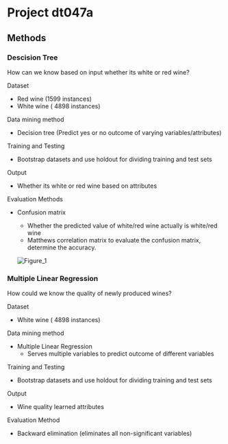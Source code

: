 # Project dt047a

## Methods

### Descision Tree

How can we know based on input whether its white or red wine?

Dataset

- Red wine (1599 instances)
- White wine ( 4898 instances)

Data mining method

- Decision tree (Predict yes or no outcome of varying variables/attributes)

Training and Testing

- Bootstrap datasets and use holdout for dividing training and test sets

Output

- Whether its white or red wine based on attributes

Evaluation Methods

- Confusion matrix

  - Whether the predicted value of white/red wine actually is white/red wine
  - Matthews correlation matrix to evaluate the confusion matrix, determine the accuracy.

  ![Figure_1](https://user-images.githubusercontent.com/43444902/75152040-68edef00-5708-11ea-894d-7622b277d73e.png)

### Multiple Linear Regression

How could we know the quality of newly produced wines?

Dataset

- White wine ( 4898 instances)

Data mining method

- Multiple Linear Regression
  - Serves multiple variables to predict outcome of different variables

Training and Testing

- Bootstrap datasets and use holdout for dividing training and test sets

Output

- Wine quality learned attributes

Evaluation Method

- Backward elimination (eliminates all non-significant variables)
